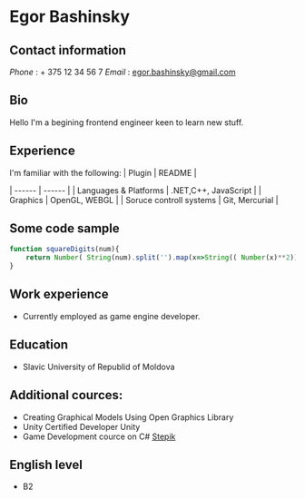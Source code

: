 # Egor Bashinsky

## Contact information
*Phone* : + 375 12 34 56 7
*Email* : egor.bashinsky@gmail.com

## Bio
Hello I'm a begining frontend engineer keen to learn new stuff.

## Experience
I'm familiar with the following:
| Plugin | README |

| ------ | ------ |
| Languages & Platforms | .NET,C++, JavaScript |
| Graphics | OpenGL, WEBGL |
| Soruce controll systems | Git, Mercurial |

## Some code sample
```javascript
function squareDigits(num){
    return Number( String(num).split('').map(x=>String(( Number(x)**2))).join(''))
}
```
## Work experience
* Currently employed as game engine developer.

## Education
* Slavic University of Republid of Moldova

## Additional cources:
* Creating Graphical Models Using Open Graphics Library 
* Unity Certified Developer Unity 
* Game Development cource on C# [Stepik]( https://stepik.org/)

## English level
* B2